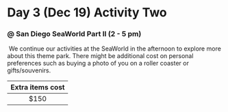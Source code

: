 # Day 3 (Dec 19) Activity Two
### @ San Diego SeaWorld Part II (2 - 5 pm)

&nbsp;We continue our activities at the SeaWorld in the afternoon to explore more about this theme park. There might be additional cost on personal preferences such as buying a photo of you on a roller coaster or gifts/souvenirs.

|Extra items cost|
|:--------------:|
|$150            |
